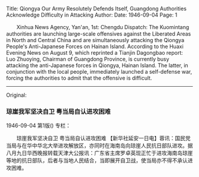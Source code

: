 Title: Qiongya Our Army Resolutely Defends Itself, Guangdong Authorities Acknowledge Difficulty in Attacking
Author:
Date: 1946-09-04
Page: 1

　　Xinhua News Agency, Yan'an, 1st: Chengdu Dispatch: The Kuomintang authorities are launching large-scale offensives against the Liberated Areas in North and Central China and are simultaneously attacking the Qiongya People's Anti-Japanese Forces on Hainan Island. According to the Huaxi Evening News on August 9, which reprinted a Tianjin Dagongbao report: Luo Zhuoying, Chairman of Guangdong Province, is currently busy attacking the anti-Japanese forces in Qiongya, Hainan Island. The latter, in conjunction with the local people, immediately launched a self-defense war, forcing the authorities to admit that the offensive is difficult.



<hr /> 

Original: 


### 琼崖我军坚决自卫  粤当局自认进攻困难

1946-09-04
第1版()
专栏：

　　琼崖我军坚决自卫
    粤当局自认进攻困难
    【新华社延安一日电】蓉讯：国民党当局与在华中华北大举进攻解放区，亦同时在海南岛向琼崖人民抗日部队进攻。据八月九日华西晚报转载天津大公报讯：广东省主席罗卓英现正忙于进攻海南岛琼崖等地的抗日部队，后者与当地人民结合，当即展开自卫战，使当局亦不得不承认进攻困难。
